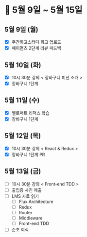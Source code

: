 # 🐯 5월 9일 ~ 5월 15일

## 5월 9일 (월)

- [x] 주간회고스터디 회고 업로드
- [x] 페이먼츠 2단계 리뷰 피드백

## 5월 10일 (화)

- [x] 10시 30분 강의 < 장바구니 미션 소개 >
- [x] 장바구니 1단계

## 5월 11일 (수)

- [x] 벨로퍼트 리덕스 학습
- [x] 장바구니 1단계

## 5월 12일 (목)

- [x] 10시 30분 강의 < React & Redux >
- [x] 장바구니 1단계 PR

## 5월 13일 (금)

- [ ] 10시 30분 강의 < Front-end TDD >
- [ ] 출입증 사진 제출
- [ ] LMS 자료 읽기
  - [ ] Flux Architecture
  - [ ] Redux
  - [ ] Router
  - [ ] Middleware
  - [ ] Front-end TDD
- [ ] 준조 회식
